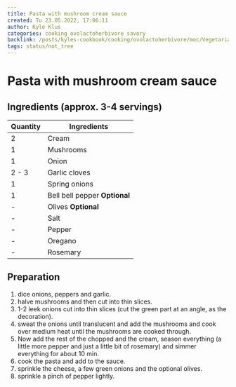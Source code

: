 ```yaml
---
title: Pasta with mushroom cream sauce
created: Tu 23.05.2022, 17:06:11
author: Kyle Klus
categories: cooking ovolactoherbivore savory
backlink: /posts/kyles-cookbook/cooking/ovolactoherbivore/moc/Vegetarian-Cooking-Recipes.html
tags: status/not_tree
---
```


# Pasta with mushroom cream sauce

## Ingredients (approx. 3-4 servings)

| Quantity | Ingredients |
| ---------------- | -------------------- |
| 2 | Cream |
| 1 | Mushrooms |
| 1 | Onion |
| 2 - 3 | Garlic cloves |
| 1 | Spring onions |
| 1 | Bell bell pepper **Optional** |
| - | Olives **Optional** |
| - | Salt |
| - | Pepper |
| - | Oregano |
| - | Rosemary |

## Preparation

1. dice onions, peppers and garlic.
2. halve mushrooms and then cut into thin slices.
3. 1-2 leek onions cut into thin slices (cut the green part at an angle, as the decoration).
4. sweat the onions until translucent and add the mushrooms and cook over medium heat until the mushrooms are cooked through.
5. Now add the rest of the chopped and the cream, season everything (a little more pepper and just a little bit of rosemary) and simmer everything for about 10 min.
6. cook the pasta and add to the sauce.
7. sprinkle the cheese, a few green onions and the optional olives.
8. sprinkle a pinch of pepper lightly.
